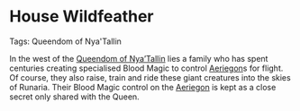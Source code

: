 # House Wildfeather

Tags: Queendom of Nya'Tallin

In the west of the [Queendom of Nya’Tallin](Queendom%20of%20Nya%E2%80%99Tallin%20cd93d0f7f358493288358dfc3baef5b6.md) lies a family who has spent centuries creating specialised Blood Magic to control [Aeriegon](Aeriegon%2089102faba0554af4b11d3562118f6da8.md)s for flight.  Of course, they also raise, train and ride these giant creatures into the skies of Runaria. Their Blood Magic control on the [Aeriegon](Aeriegon%2089102faba0554af4b11d3562118f6da8.md) is kept as a close secret only shared with the Queen.